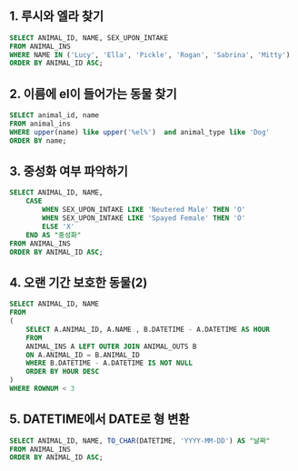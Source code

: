 ## 1. 루시와 엘라 찾기

```sql
SELECT ANIMAL_ID, NAME, SEX_UPON_INTAKE
FROM ANIMAL_INS
WHERE NAME IN ('Lucy', 'Ella', 'Pickle', 'Rogan', 'Sabrina', 'Mitty')
ORDER BY ANIMAL_ID ASC;
```

## 2. 이름에 el이 들어가는 동물 찾기

```sql
SELECT animal_id, name
FROM animal_ins
WHERE upper(name) like upper('%el%')  and animal_type like 'Dog'
ORDER BY name;
```

## 3. 중성화 여부 파악하기

```sql
SELECT ANIMAL_ID, NAME, 
    CASE
        WHEN SEX_UPON_INTAKE LIKE 'Neutered Male' THEN 'O'
        WHEN SEX_UPON_INTAKE LIKE 'Spayed Female' THEN 'O'
        ELSE 'X'
    END AS "중성화"
FROM ANIMAL_INS 
ORDER BY ANIMAL_ID ASC;
```

## 4. 오랜 기간 보호한 동물(2)

```sql
SELECT ANIMAL_ID, NAME
FROM
(
    SELECT A.ANIMAL_ID, A.NAME , B.DATETIME - A.DATETIME AS HOUR
    FROM
    ANIMAL_INS A LEFT OUTER JOIN ANIMAL_OUTS B
    ON A.ANIMAL_ID = B.ANIMAL_ID
    WHERE B.DATETIME - A.DATETIME IS NOT NULL
    ORDER BY HOUR DESC
)
WHERE ROWNUM < 3
```

## 5. DATETIME에서 DATE로 형 변환

```sql
SELECT ANIMAL_ID, NAME, TO_CHAR(DATETIME, 'YYYY-MM-DD') AS "날짜"
FROM ANIMAL_INS 
ORDER BY ANIMAL_ID ASC;
```

